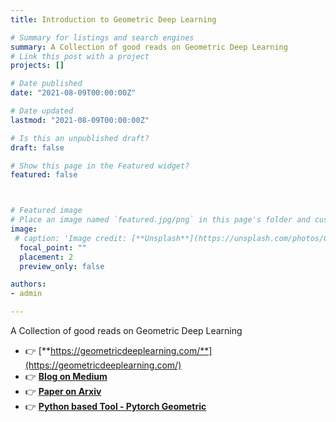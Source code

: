 ```yaml
---
title: Introduction to Geometric Deep Learning 

# Summary for listings and search engines
summary: A Collection of good reads on Geometric Deep Learning
# Link this post with a project
projects: []

# Date published
date: "2021-08-09T00:00:00Z"

# Date updated
lastmod: "2021-08-09T00:00:00Z"

# Is this an unpublished draft?
draft: false

# Show this page in the Featured widget?
featured: false



# Featured image
# Place an image named `featured.jpg/png` in this page's folder and customize its options here.
image:
 # caption: 'Image credit: [**Unsplash**](https://unsplash.com/photos/CpkOjOcXdUY)'
  focal_point: ""
  placement: 2
  preview_only: false

authors:
- admin

---
```

A Collection of good reads on Geometric Deep Learning

- 👉 [**https://geometricdeeplearning.com/**](https://geometricdeeplearning.com/)
- 👉 [**Blog on Medium**](https://flawnsontong.medium.com/what-is-geometric-deep-learning-b2adb662d91d)
- 👉 [**Paper on Arxiv**](https://arxiv.org/pdf/1611.08097.pdf)
- 👉 [**Python based Tool - Pytorch Geometric**](https://pytorch-geometric.readthedocs.io/en/latest/)